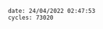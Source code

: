 

                date: 24/04/2022 02:47:53
                cycles: 73020

                         